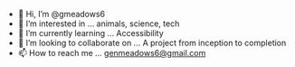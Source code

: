 - 👋 Hi, I’m @gmeadows6
- 👀 I’m interested in ... animals, science, tech  
- 🌱 I’m currently learning ... Accessibility 
- 💞️ I’m looking to collaborate on ... A project from inception to completion 
- 📫 How to reach me ... genmeadows6@gmail.com

<!---
gmeadows6/gmeadows6 is a ✨ special ✨ repository because its `README.md` (this file) appears on your GitHub profile.
You can click the Preview link to take a look at your changes.
--->
